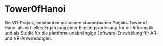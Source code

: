 # TowerOfHanoi

Ein VR-Projekt, entstanden aus einem studentischen Projekt. Tower of Hanoi als virtuelles Ergänzung einer Einstiegsvorlesung für die Informatik und als Studie für die plattform-unabhängige Software-Entwicklung für AR- und VR-Anwendungen.
